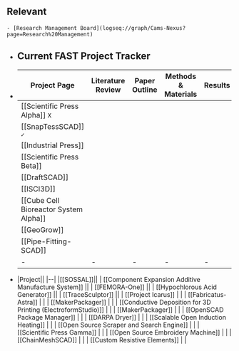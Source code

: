 ## Relevant
	- [Research Management Board](logseq://graph/Cams-Nexus?page=Research%20Management)
- ## Current FAST Project Tracker
- |Project Page|Literature Review|Paper Outline|Methods & Materials|Results|Discussion & Conclusion|Paper Revision & Edits|Peer Review|
  |--|--|--|--|--|--|--|--|
  | [[Scientific Press Alpha]] `X` ||||||||
  | [[SnapTessSCAD]] `✓` ||||||||
  | [[Industrial Press]]  ||||||||
  | [[Scientific Press Beta]]  ||||||||
  |[[DraftSCAD]]||||||||
  | [[ISCI3D]]  ||||||||
  | [[Cube Cell Bioreactor System Alpha]]  ||||||||
  | [[GeoGrow]] ||||||||
  | [[Pipe-Fitting-SCAD]] ||||||||
  |-|-|-|-|-|-|-|-|
- |Project||
  |--|
  |[[SOSSAL]]||
  | [[Component Expansion Additive Manufacture System]]  ||
  | [[FEMORA-One]]  ||
  | [[Hypochlorous Acid Generator]]  ||
  | [[TraceSculptor]] ||
  | [[Project Icarus]]  |  |
  | [[Fabricatus-Astra]] | |
  | [[MakerPackager]] | |
  | [[Conductive Deposition for 3D Printing (ElectroformStudio)]] | |
  | [[MakerPackager]] | |
  | [[OpenSCAD Package Manager]] | |
  | [[DARPA Dryer]] | |
  | [[Scalable Open Induction Heating]] | |
  | [[Open Source Scraper and Search Engine]] | |
  | [[Scientific Press Gamma]] | |
  | [[Open Source Embroidery Machine]] | |
  | [[ChainMeshSCAD]] | |
  | [[Custom Resistive Elements]] | |